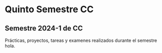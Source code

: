# Quinto Semestre CC

## Semestre 2024-1 de CC

Prácticas, proyectos, tareas y examenes realizados durante el semestre hola.

